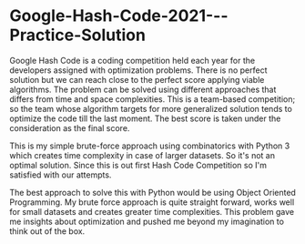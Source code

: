 # Google-Hash-Code-2021---Practice-Solution

Google Hash Code is a coding competition held each year for the developers assigned with optimization problems. There is no perfect solution but we can reach close to the perfect score applying viable algorithms. The problem can be solved using different approaches that differs from time and space complexities. This is a team-based competition; so the team whose algorithm targets for more generalized solution tends to optimize the code till the last moment. The best score is taken under the consideration as the final score. 

This is my simple brute-force approach using combinatorics with Python 3 which creates time complexity in case of larger datasets. So it's not an optimal solution. Since this is out first Hash Code Competition so I'm satisfied with our attempts.

The best approach to solve this with Python would be using Object Oriented Programming. My brute force approach is quite straight forward, works well for small datasets and creates greater time complexities. This problem gave me insights about optimization and pushed me beyond my imagination to think out of the box.
